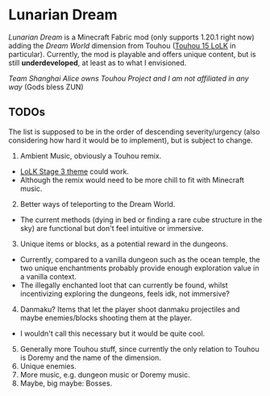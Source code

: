 # Lunarian Dream
_Lunarian Dream_ is a Minecraft Fabric mod (only supports 1.20.1 right now) adding the _Dream World_ dimension
from Touhou ([Touhou 15 LoLK](https://store.steampowered.com/app/937580/Touhou_Kanjuden__Legacy_of_Lunatic_Kingdom/) in particular).
Currently, the mod is playable and offers unique content, but is still **underdeveloped**, at least as to what I envisioned.

_Team Shanghai Alice owns Touhou Project and I am not affiliated in any way_ (Gods bless ZUN)

## TODOs

The list is supposed to be in the order of descending severity/urgency (also considering how hard it would be to implement), but is subject to change.

1. Ambient Music, obviously a Touhou remix.
  - [LoLK Stage 3 theme](https://www.youtube.com/watch?v=KdnK6RYjnn4) could work.
  - Although the remix would need to be more chill to fit with Minecraft music.
2. Better ways of teleporting to the Dream World.
  - The current methods (dying in bed or finding a rare cube structure in the sky) are functional but
    don't feel intuitive or immersive.
3. Unique items or blocks, as a potential reward in the dungeons.
  - Currently, compared to a vanilla dungeon such as the ocean temple, the two unique enchantments
    probably provide enough exploration value in a vanilla context.
  - The illegally enchanted loot that can currently be found, whilst incentivizing exploring the dungeons,
    feels idk, not immersive?
4. Danmaku? Items that let the player shoot danmaku projectiles and maybe enemies/blocks shooting them at the player.
  - I wouldn't call this necessary but it would be quite cool.
5. Generally more Touhou stuff, since currently the only relation to Touhou is Doremy and the name of the dimension.
6. Unique enemies.
7. More music, e.g. dungeon music or Doremy music.
8. Maybe, big maybe: Bosses.

